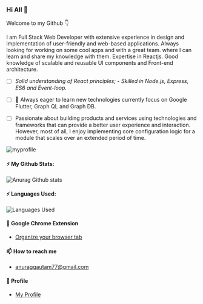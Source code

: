 ### Hi All 👋 

 Welcome to my Github :point_down:

I am Full Stack Web Developer with extensive experience in design and implementation of user-friendly and web-based applications. Always looking for working on some cool apps and with a great team. where I can learn and share my knowledge with them. Expertise in Reactjs. Good knowledge of scalable and reusable UI components and Front-end architecture.

- [ ] *Solid understanding of React principles; - Skilled in Node.js, Express, ES6 and Event-loop.*

- [ ] 🔭 Always eager to learn new technologies currently focus on Google Flutter, Graph QL and Graph DB.

- [ ] Passionate about building products and services using technologies and frameworks that can provide a better user experience and interaction.
However, most of all, I enjoy implementing core configuration logic for a module that scales over an extended period of time.



![myprofile](/myprofile.png)


#### ⚡ My Github Stats:
![Anurag Github stats](https://github-readme-stats.vercel.app/api?username=anuraggautam77&show_icons=true&theme=onedark) 

#### ⚡ Languages Used: 
![Languages Used](https://github-readme-stats.vercel.app/api/top-langs/?username=anuraggautam77&layout=compact)

#### 🔭 Google Chrome Extension  
 -  [Organize your browser tab](https://bit.ly/391jVrZ)
#### 📫 How to reach me
 - anuraggautam77@gmail.com
#### :man: Profile 
 -  [My Profile](http://anuraggautam77.github.io/)

<!--

Here are some ideas to get you started:

- 🔭 I’m currently working on ...
- 🌱 I’m currently learning ...
- 👯 I’m looking to collaborate on ...
- 🤔 I’m looking for help with ...
- 💬 Ask me about ...
- 📫 How to reach me: ...
- 😄 Pronouns: ... 👋
- ⚡ Fun fact: ...
 -->
